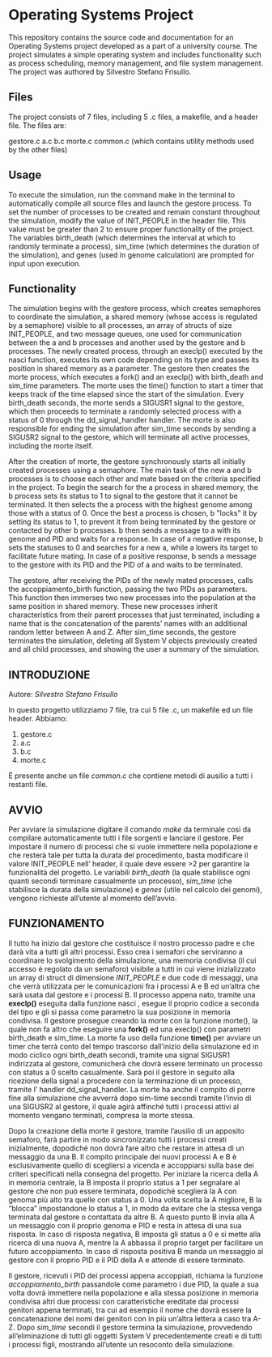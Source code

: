 # Operating Systems Project #
This repository contains the source code and documentation for an Operating Systems project developed as a part of a university course. The project simulates a simple operating system and includes functionality such as process scheduling, memory management, and file system management. The project was authored by Silvestro Stefano Frisullo.

## Files
The project consists of 7 files, including 5 .c files, a makefile, and a header file. The files are:

gestore.c
a.c
b.c
morte.c
common.c (which contains utility methods used by the other files)

## Usage ##
To execute the simulation, run the command make in the terminal to automatically compile all source files and launch the gestore process. To set the number of processes to be created and remain constant throughout the simulation, modify the value of INIT_PEOPLE in the header file. This value must be greater than 2 to ensure proper functionality of the project. The variables birth_death (which determines the interval at which to randomly terminate a process), sim_time (which determines the duration of the simulation), and genes (used in genome calculation) are prompted for input upon execution.

## Functionality ##
The simulation begins with the gestore process, which creates semaphores to coordinate the simulation, a shared memory (whose access is regulated by a semaphore) visible to all processes, an array of structs of size INIT_PEOPLE, and two message queues, one used for communication between the a and b processes and another used by the gestore and b processes. The newly created process, through an execlp() executed by the nasci function, executes its own code depending on its type and passes its position in shared memory as a parameter. The gestore then creates the morte process, which executes a fork() and an execlp() with birth_death and sim_time parameters. The morte uses the time() function to start a timer that keeps track of the time elapsed since the start of the simulation. Every birth_death seconds, the morte sends a SIGUSR1 signal to the gestore, which then proceeds to terminate a randomly selected process with a status of 0 through the dd_signal_handler handler. The morte is also responsible for ending the simulation after sim_time seconds by sending a SIGUSR2 signal to the gestore, which will terminate all active processes, including the morte itself.

After the creation of morte, the gestore synchronously starts all initially created processes using a semaphore. The main task of the new a and b processes is to choose each other and mate based on the criteria specified in the project. To begin the search for the a process in shared memory, the b process sets its status to 1 to signal to the gestore that it cannot be terminated. It then selects the a process with the highest genome among those with a status of 0. Once the best a process is chosen, b "locks" it by setting its status to 1, to prevent it from being terminated by the gestore or contacted by other b processes. b then sends a message to a with its genome and PID and waits for a response. In case of a negative response, b sets the statuses to 0 and searches for a new a, while a lowers its target to facilitate future mating. In case of a positive response, b sends a message to the gestore with its PID and the PID of a and waits to be terminated.

The gestore, after receiving the PIDs of the newly mated processes, calls the accoppiamento_birth function, passing the two PIDs as parameters. This function then immerses two new processes into the population at the same position in shared memory. These new processes inherit characteristics from their parent processes that just terminated, including a name that is the concatenation of the parents' names with an additional random letter between A and Z. After sim_time seconds, the gestore terminates the simulation, deleting all System V objects previously created and all child processes, and showing the user a summary of the simulation.




## INTRODUZIONE ## 
Autore: _Silvestro Stefano Frisullo_

In questo progetto utilizziamo 7 file, tra cui  5 file .c, un makefile ed  un file header.
Abbiamo: 
1. gestore.c 
2. a.c 
3. b.c  
4. morte.c

È presente anche un file _common.c_ che contiene metodi di ausilio a tutti i restanti file.
## AVVIO ##
Per avviare la simulazione digitare il comando _make_ da terminale così da compilare automaticamente tutti i file sorgenti e lanciare il gestore.
Per impostare il numero di processi che si vuole immettere nella popolazione e che resterà tale per tutta la durata del procedimento, basta modificare il valore INIT_PEOPLE nell’ header, il quale deve essere >2 per garantire la funzionalità del progetto.
Le variabili _birth_death_ (la quale stabilisce ogni quanti secondi terminare casualmente un processo),  _sim_time_ (che stabilisce la durata della simulazione) e _genes_ (utile nel calcolo dei genomi), vengono richieste all’utente al momento dell’avvio.

## FUNZIONAMENTO ## 
Il tutto ha  inizio dal gestore che costituisce il nostro processo padre e che darà vita a tutti gli altri processi.
 Esso crea i semafori che serviranno a coordinare lo svolgimento della simulazione, una memoria condivisa (il cui accesso è regolato da un semaforo) visibile a tutti in cui viene inizializzato un array di struct di dimensione _INIT_PEOPLE_ e due code di messaggi, una che verrà utilizzata per le comunicazioni fra i processi  A e B ed un’altra che sarà usata dal gestore  e i processi B.
Il processo appena nato, tramite una **execlp()** eseguita dalla funzione nasci , esegue il proprio codice a seconda del tipo e  gli si passa come parametro la sua posizione in memoria condivisa.
Il gestore prosegue creando la morte con la funzione morte(), la quale non fa altro che eseguire una **fork()** ed una execlp() con parametri birth_death e  sim_time. 
La morte fa uso  della funzione **time()** per avviare un timer che terrà conto del tempo trascorso dall’inizio della simulazione ed in modo ciclico ogni birth_death secondi,  tramite una signal SIGUSR1 indirizzata al gestore, comunicherà che dovrà essere terminato un processo con status a 0 scelto casualmente.
Sarà poi il gestore in seguito alla ricezione della signal a procedere con la terminazione di un processo, tramite l’ handler dd_signal_handler. 
La morte ha anche il compito di porre fine alla simulazione che avverrà dopo sim-time secondi tramite l’invio di una SIGUSR2 al gestore, il quale agirà affinché tutti i processi attivi al momento vengano terminati, compresa la morte stessa.

Dopo la creazione della morte il gestore, tramite l’ausilio di un apposito semaforo, farà partire in modo sincronizzato tutti i processi creati inizialmente, dopodiché non  dovrà fare altro che restare in attesa di un messaggio da una B.
 Il compito principale dei nuovi processi A e B è esclusivamente quello di scegliersi a vicenda e accoppiarsi sulla base dei criteri specificati nella consegna del progetto.
Per iniziare la ricerca della A in memoria centrale, la B imposta il proprio status a 1 per segnalare al gestore che non può essere terminata, dopodiché sceglierà la A con genoma più alto tra quelle con status a 0.
Una volta scelta la A migliore, B la “blocca” impostandone lo status a 1, in modo da evitare che la stessa venga terminata dal gestore o contattata da altre B.
A questo punto B invia alla A un messaggio con il proprio genoma e PID e resta in attesa di una sua risposta.
In caso di risposta negativa, B imposta gli status a 0 e si mette alla ricerca di una nuova A, mentre la A abbassa il proprio target per facilitare un futuro accoppiamento.
In caso di risposta positiva B manda un messaggio al gestore con il proprio PID e il PID della A e attende di essere terminato.

Il gestore, ricevuti i PID dei processi appena accoppiati, richiama la funzione _accoppiamento_birth_ passandole come parametro i due PID, la quale a sua volta dovrà immettere nella popolazione e alla stessa posizione in memoria condivisa altri due processi con caratteristiche ereditate dai processi genitori appena terminati, tra cui ad esempio il nome che dovrà essere la concatenazione dei nomi dei genitori con in più un’altra lettera a caso tra A-Z.
Dopo *sim_time* secondi il gestore termina la simulazione, provvedendo all’eliminazione di tutti gli oggetti System V precedentemente creati e di tutti i processi figli, mostrando all’utente un resoconto della simulazione.
